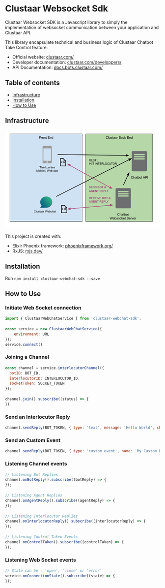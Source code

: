 # Clustaar Websocket Sdk

Clustaar Websocket SDK is a Javascript library to simply the implementation of websocket communication between your application and Clustaar API. 

This library encapsulate technical and business logic of Clustaar Chatbot Take Control feature.

* Official website: [clustaar.com/](https://clustaar.com/)
* Developer documentation: [clustaar.com/developpers/](https://clustaar.com/developpers/)
* API Documentation: [docs.bots.clustaar.com/](http://docs.bots.clustaar.com/)

## Table of contents
* [Infrastructure](#infrastructure)
* [Installation](#installation)
* [How to Use](#how-to-use)

## Infrastructure

![Clustaar Websocket communication schema](docs/assets/schema.png "Clustaar Websocket communication schema")

This project is created with:
* Elixir Phoenix framework: [phoenixframework.org/](https://www.phoenixframework.org/)
* RxJS: [rxjs.dev/](https://rxjs.dev/)

## Installation

Run `npm install clustaar-webchat-sdk --save`

## How to Use

### Initiate Web Socket connection

```javascript
import { ClustaarWebChatService } from 'clustaar-webchat-sdk';

const service = new ClustaarWebChatService({
    environment: URL
});
service.connect()
```

### Joining a Channel

```javascript
const channel = service.interlocutorChannel({
  botID: BOT_ID,
  interlocutorID: INTERLOCUTOR_ID,
  socketToken: SOCKET_TOKEN
});

channel.join().subscribe((status) => {
})
````

### Send an Interlocutor Reply

```javascript
channel.sendReply(BOT_TOKEN, { type: 'text', message: 'Hello World', channel : 'clustaar_web_chat' });
````

### Send an Custom Event

```javascript
channel.sendReply(BOT_TOKEN, { type: 'custom_event', name: 'My Custom Event', channel : 'clustaar_web_chat'});
````


### Listening Channel events

```javascript
// Listening Bot Replies
channel.onBotReply().subscribe((botReply) => {
});

// Listening Agent Replies
channel.onAgentReply().subscribe((agentReply) => {
});

// Listening Interlocutor Replies
channel.onInterlocutorReply().subscribe((interlocutorReply) => {
});

// Listening Control Taken Events
channel.onControlTaken().subscribe((controlTaken) => {
});
```

### Listening Web Socket events

```javascript
// State can be : 'open', 'close' or 'error'
service.onConnectionState().subscribe((state) => {
});
````

